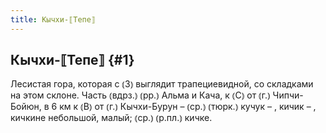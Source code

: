 ```yaml
---
title: Кычхи-⟦Тепе⟧
---
```

## Кычхи-⟦Тепе⟧ {#1}

Лесистая гора, которая с ⦅З⦆ выглядит трапециевидной, со складками на этом склоне. Часть ⦅вдрз.⦆ ⦅рр.⦆ Альма и Кача, к ⦅С⦆ от ⦅г.⦆ Чипчи-Бойюн, в 6 км к ⦅В⦆ от ⦅г.⦆ Кычхи-Бурун – ⦅ср.⦆ ⦅тюрк.⦆ кучук – , кичик – , кичкине небольшой, малый; ⦅ср.⦆ ⦅р.пл.⦆ кичке. 
